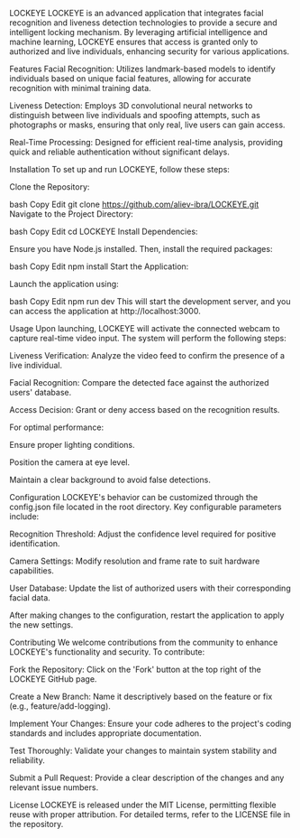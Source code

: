 LOCKEYE
LOCKEYE is an advanced application that integrates facial recognition and liveness detection technologies to provide a secure and intelligent locking mechanism. By leveraging artificial intelligence and machine learning, LOCKEYE ensures that access is granted only to authorized and live individuals, enhancing security for various applications.

Features
Facial Recognition: Utilizes landmark-based models to identify individuals based on unique facial features, allowing for accurate recognition with minimal training data.

Liveness Detection: Employs 3D convolutional neural networks to distinguish between live individuals and spoofing attempts, such as photographs or masks, ensuring that only real, live users can gain access.

Real-Time Processing: Designed for efficient real-time analysis, providing quick and reliable authentication without significant delays.

Installation
To set up and run LOCKEYE, follow these steps:

Clone the Repository:

bash
Copy
Edit
git clone https://github.com/aliev-ibra/LOCKEYE.git
Navigate to the Project Directory:

bash
Copy
Edit
cd LOCKEYE
Install Dependencies:

Ensure you have Node.js installed. Then, install the required packages:

bash
Copy
Edit
npm install
Start the Application:

Launch the application using:

bash
Copy
Edit
npm run dev
This will start the development server, and you can access the application at http://localhost:3000.

Usage
Upon launching, LOCKEYE will activate the connected webcam to capture real-time video input. The system will perform the following steps:

Liveness Verification: Analyze the video feed to confirm the presence of a live individual.

Facial Recognition: Compare the detected face against the authorized users' database.

Access Decision: Grant or deny access based on the recognition results.

For optimal performance:

Ensure proper lighting conditions.

Position the camera at eye level.

Maintain a clear background to avoid false detections.

Configuration
LOCKEYE's behavior can be customized through the config.json file located in the root directory. Key configurable parameters include:

Recognition Threshold: Adjust the confidence level required for positive identification.

Camera Settings: Modify resolution and frame rate to suit hardware capabilities.

User Database: Update the list of authorized users with their corresponding facial data.

After making changes to the configuration, restart the application to apply the new settings.

Contributing
We welcome contributions from the community to enhance LOCKEYE's functionality and security. To contribute:

Fork the Repository: Click on the 'Fork' button at the top right of the LOCKEYE GitHub page.

Create a New Branch: Name it descriptively based on the feature or fix (e.g., feature/add-logging).

Implement Your Changes: Ensure your code adheres to the project's coding standards and includes appropriate documentation.

Test Thoroughly: Validate your changes to maintain system stability and reliability.

Submit a Pull Request: Provide a clear description of the changes and any relevant issue numbers.

License
LOCKEYE is released under the MIT License, permitting flexible reuse with proper attribution. For detailed terms, refer to the LICENSE file in the repository.
